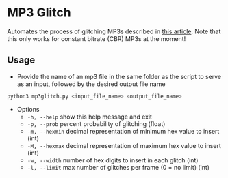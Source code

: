 # MP3 Glitch
Automates the process of glitching MP3s described in [this article](https://reillyspitzfaden.com/posts/2025/02/databending-part-2/). Note that this only works for constant bitrate (CBR) MP3s at the moment!

## Usage
- Provide the name of an mp3 file in the same folder as the script to serve as an input, followed by the desired output file name
```sh
python3 mp3glitch.py <input_file_name> <output_file_name>
```
- Options
    - `-h, --help`    show this help message and exit
    - `-p, --prob`    percent probability of glitching (float)
    - `-m, --hexmin`  decimal representation of minimum hex value to insert (int)
    - `-M, --hexmax`  decimal representation of maximum hex value to insert (int)
    - `-w, --width`   number of hex digits to insert in each glitch (int)
    - `-l, --limit`   max number of glitches per frame (0 = no limit) (int)